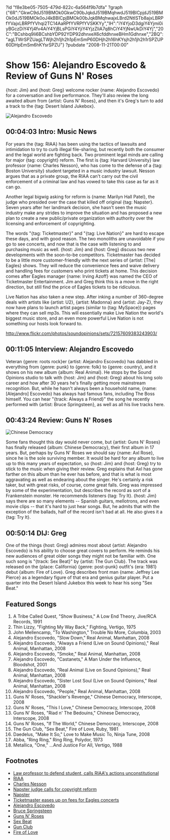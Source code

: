 ?id "f8e3be05-7505-479d-822c-6a564f9b7dfa"
?graph {"6R":"GkwC9dJ519BMOk0GkwC90bJqkdJ519BMqhwdJ519BICpjdJ519BMOk0dJ519BMOk0oJ4kBBICpjBMOk00bJqkBMqhwajxLBrd2NtISTb8ajxLBRPfYVajxLBRPfYVhqi2TC14AaRPfYVRPfYVSKKYy","IH":"iY4YjoD3dgiY4Yjmi0iyBGczDiY4Yj4fv4AiY4YjBLsPGiY4YjiY4YjzZIiA7q8hCiY4YjNwUkDiY4Yj","20C":"BCshbq9Ii6BCshbYDP92YDP92dhnxeX6cfddhnxeBHm1Gdhnxe","2BQ":"agLTWrSPZUagLTWjh2h1jh2h1pEmSmP60DHjh2h16hKYsjh2h1jh2h1rSPZUP60DHpEmSm6hKYsrSPZU"}
?pubdate "2008-11-21T00:00"

# Show 156: Alejandro Escovedo & Review of Guns N' Roses
{host: Jim} and {host: Greg} welcome rocker {name: Alejandro Escovedo} for a conversation and live performance. They'll also review the long awaited album from {artist: Guns N' Roses}, and then it's Greg's turn to add a track to the {tag: Desert Island Jukebox}.

![Alejandro Escovedo](https://static.soundopinions.org/images/2008/escovedo.jpg)

## 00:04:03 Intro: Music News
For years the {tag: RIAA} has been using the tactics of lawsuits and intimidation to try to curb illegal file-sharing, but recently both the consumer and the legal world are fighting back. Two prominent legal minds are calling for major {tag: copyright} reform. The first is {tag: Harvard University} law professor {name: Charles Nesson}, who has come to the defense of a {tag: Boston University} student targeted in a music industry lawsuit. Nesson argues that as a private group, the RIAA can't carry out the civil enforcement of a criminal law and has vowed to take this case as far as it can go.

Another legal bigwig asking for reform is {name: Marilyn Hall Patel}, the judge who presided over the case that killed off original {tag: Napster}. Seven years after her landmark decision, she hasn't seen the music industry make any strides to improve the situation and has proposed a new plan to create a new public/private organization with authority over the licensing and enforcement of copyrighting.

The words "{tag: Ticketmaster}" and "{tag: Live Nation}" are hard to escape these days, and with good reason. The two monoliths are unavoidable if you go to see concerts, and now that is the case with listening to and purchasing music as well. {host: Jim} and {host: Greg} discuss two new developments with the soon-to-be competitors. Ticketmaster has decided to be a little more customer-friendly with the next series of {artist: [The] Eagles} shows. They will reduce the convenience fees and waive delivery and handling fees for customers who print tickets at home. This decision comes after Eagles manager {name: Irving Azoff} was named the CEO of Ticketmaster Entertainment. Jim and Greg think this is a move in the right direction, but still find the price of Eagles tickets to be ridiculous.

Live Nation has also taken a new step. After inking a number of 360-degree deals with artists like {artist: U2}, {artist: Madonna} and {artist: Jay-Z}, they now have plans to launch artist pages (similar to {tag: MySpace}) pages where they can sell mp3s. This will essentially make Live Nation the world's biggest music store, and an even more powerful Live Nation is not something our hosts look forward to.

http://www.flickr.com/photos/soundopinions/sets/72157609383243903/

## 00:11:05 Interview: Alejandro Escovedo
Veteran {genre: roots rock}er {artist: Alejandro Escovedo} has dabbled in everything from {genre: punk} to {genre: folk} to {genre: country}, and it shows on his new album {album: Real Animal}. He stops by the Sound Opinions studio to talk with {host: Jim} and {host: Greg} about his long solo career and how after 30 years he's finally getting more mainstream recognition. But, while he hasn't always been a household name, {name: [Alejandro] Escovedo} has always had famous fans, including The Boss himself. You can hear "{track: Always a Friend}" the song he recently performed with {artist: Bruce Springsteen}, as well as all his live tracks here.

## 00:43:24 Review: Guns N' Roses
![Chinese Democracy](https://static.soundopinions.org/assets/156/20C0.jpg)

Some fans thought this day would never come, but {artist: Guns N' Roses} has finally released {album: Chinese Democracy}, their first album in 17 years. But, perhaps by Guns N' Roses we should say {name: Axl Rose}, since he is the sole surviving member. It would be hard for any album to live up to this many years of expectation, so {host: Jim} and {host: Greg} try to stick to the music when giving their review. Greg explains that Axl has gone farther on this album than he ever has before, and that is what is most aggravating as well as endearing about the singer. He's certainly a risk taker, but with great risks, of course, come great falls. Greg was impressed by some of the experimentation, but describes the record as sort of a Frankenstein monster. He recommends listeners {tag: Try It}. {host: Jim} says there are so many elements -- Spanish guitars, mellotrons, and even movie clips -- that it's hard to just hear songs. But, he admits that with the exception of the ballads, half of the record isn't bad at all. He also gives it a {tag: Try It}.

## 00:50:14 DIJ: Greg
One of the things {host: Greg} admires most about {artist: Alejandro Escovedo} is his ability to choose great covers to perform. He reminds his new audiences of great older songs they might not be familiar with. One such song is "{track: Sex Beat}" by {artist: The Gun Club}. The track was released on the {place: California} {genre: post-punk} outfit's {era: 1981} debut {album: Fire of Love}. Greg describes front man {name: Jeffrey Lee Pierce} as a legendary figure of that era and genius guitar player. Put a quarter into the Desert Island Jukebox this week to hear his song "Sex Beat."

## Featured Songs
1. A Tribe Called Quest, "Show Business," A Low End Theory, Jive/RCA Records, 1991
2. Thin Lizzy, "Fighting My Way Back," Fighting, Vertigo, 1975
3. John Mellencamp, "To Washington," Trouble No More, Columbia, 2003
4. Alejandro Escovedo, "Slow Down," Real Animal, Manhattan, 2008
5. Alejandro Escovedo, "Always a Friend (Live on Sound Opinions)," Real Animal, Manhattan, 2008 
6. Alejandro Escovedo, "Smoke," Real Animal, Manhattan, 2008
7. Alejandro Escovedo, "Castanets," A Man Under the Influence, Bloodshot, 2001
8. Alejandro Escovedo, "Real Animal (Live on Sound Opinions)," Real Animal, Manhattan, 2008 
9. Alejandro Escovedo, "Sister Lost Soul (Live on Sound Opinions," Real Animal, Manhattan, 2008 
10. Alejandro Escovedo, "People," Real Animal, Manhattan, 2008
11. Guns N' Roses, "Shackler's Revenge," Chinese Democracy, Interscope, 2008
12. Guns N' Roses, "This I Love," Chinese Democracy, Interscope, 2008
13. Guns N' Roses, "Riad n' The Bedouins," Chinese Democracy, Interscope, 2008
14. Guns N' Roses, "If The World," Chinese Democracy, Interscope, 2008
15. The Gun Club, "Sex Beat," Fire of Love, Ruby, 1981
16. Daedelus, "Make It So," Love to Make Music To, Ninja Tune, 2008
17. Abba, "Ring Ring," Ring Ring, Polydor, 1973
18. Metallica, "One," ...And Justice For All, Vertigo, 1988

## Footnotes
- [Law professor to defend student, calls RIAA's actions unconstitutional]()
- [RIAA](http://www.riaa.com/physicalpiracy.php)
- [Charles Nesson](http://cyber.law.harvard.edu/people/cnesson)
- [Napster judge calls for copyright reform](http://blog.wired.com/music/2008/11/napster-judge-s.html)
- [Napster](http://www.napster.com/)
- [Ticketmaster eases up on fees for Eagles concerts](http://www.nytimes.com/2008/11/13/arts/music/13arts-TICKETMASTER_BRF.html)
- [Alejandro Escovedo](http://www.alejandroescovedo.com/)
- [Bruce Springsteen](http://www.brucespringsteen.net/)
- [Guns N' Roses](http://www.gunsnroses.com/)
- [Sex Beat](http://www.last.fm/music/Sexbeat/_/Sexbeat)
- [Gun Club](http://www.allmusic.com/cg/amg.dll?p=amg&sql=1:THE|GUN|CLUB)
- [Fire of Love](http://www.amazon.com/Fire-Love-Gun-Club/dp/B00004YLBI)

